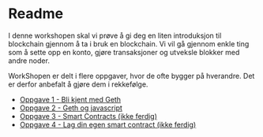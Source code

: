 # Readme

I denne workshopen skal vi prøve å gi deg en liten introduksjon til blockchain
gjennom å ta i bruk en blockchain. Vi vil gå gjennom enkle ting som å sette
opp en konto, gjøre transaksjoner og utveksle blokker med andre noder.

WorkShopen er delt i flere oppgaver, hvor de ofte bygger på hverandre.
Det er derfor anbefalt å gjøre dem i rekkefølge.

* [Oppgave 1 - Bli kjent med Geth](oppgaver/oppgave1.md)
* [Oppgave 2 - Geth og javascript](oppgaver/oppgave2.md)
* [Oppgave 3 - Smart Contracts (ikke ferdig)](oppgaver/oppgave3.md)
* [Oppgave 4 - Lag din egen smart contract (ikke ferdig)](oppgaver/oppgave4.md)
